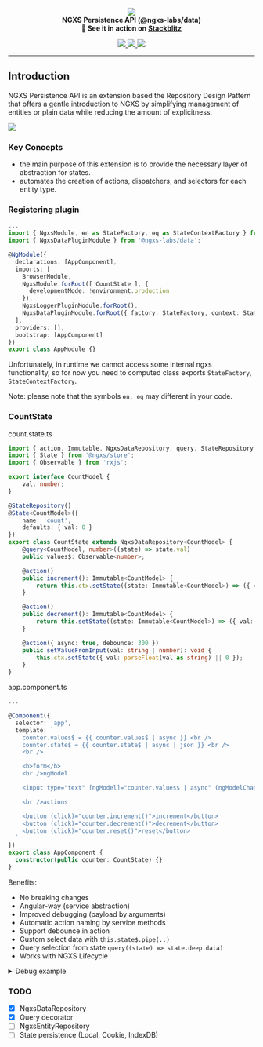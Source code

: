 <p align="center">
  <img src="https://raw.githubusercontent.com/ngxs/store/master/docs/assets/logo.png">
  <br />
  <b>NGXS Persistence API (@ngxs-labs/data)</b> <br />
  <b>🚀 See it in action on <a href="https://stackblitz.com/edit/ngxs-labs-data">Stackblitz</a></b>
  <br />
</p>
  
<p align="center">
  
  <a href="https://travis-ci.org/ngxs-labs/data">
    <img src="https://travis-ci.org/ngxs-labs/data.svg?branch=master" />
  </a>
  <a href="https://badge.fury.io/js/%40ngxs-labs%2Fdata">
    <img src="https://badge.fury.io/js/%40ngxs-labs%2Fdata.svg" />
  </a>
  <a href="https://npm-stat.com/charts.html?package=%40ngxs-labs%2Fdata&from=2019-09-01">
    <img src="https://img.shields.io/npm/dt/@ngxs-labs/data.svg" />
  </a>
</p>

---

## Introduction

NGXS Persistence API is an extension based the Repository Design Pattern that offers a gentle introduction to NGXS by
simplifying management of entities or plain data while reducing the amount of explicitness.

![](https://habrastorage.org/webt/jd/t4/wo/jdt4woihu-chhiwlqqd4eogpelu.png)

### Key Concepts

-   the main purpose of this extension is to provide the necessary layer of abstraction for states.
-   automates the creation of actions, dispatchers, and selectors for each entity type.

### Registering plugin

```ts
...
import { NgxsModule, ɵn as StateFactory, ɵq as StateContextFactory } from '@ngxs/store';
import { NgxsDataPluginModule } from '@ngxs-labs/data';

@NgModule({
  declarations: [AppComponent],
  imports: [
    BrowserModule,
    NgxsModule.forRoot([ CountState ], {
      developmentMode: !environment.production
    }),
    NgxsLoggerPluginModule.forRoot(),
    NgxsDataPluginModule.forRoot({ factory: StateFactory, context: StateContextFactory })
  ],
  providers: [],
  bootstrap: [AppComponent]
})
export class AppModule {}
```

Unfortunately, in runtime we cannot access some internal ngxs functionality, so for now you need to computed class
exports `StateFactory`, `StateContextFactory`.

Note: please note that the symbols `ɵn, ɵq` may different in your code.

### CountState

count.state.ts

```ts
import { action, Immutable, NgxsDataRepository, query, StateRepository } from '@ngxs-labs/data';
import { State } from '@ngxs/store';
import { Observable } from 'rxjs';

export interface CountModel {
    val: number;
}

@StateRepository()
@State<CountModel>({
    name: 'count',
    defaults: { val: 0 }
})
export class CountState extends NgxsDataRepository<CountModel> {
    @query<CountModel, number>((state) => state.val)
    public values$: Observable<number>;

    @action()
    public increment(): Immutable<CountModel> {
        return this.ctx.setState((state: Immutable<CountModel>) => ({ val: state.val + 1 }));
    }

    @action()
    public decrement(): Immutable<CountModel> {
        return this.setState((state: Immutable<CountModel>) => ({ val: state.val - 1 }));
    }

    @action({ async: true, debounce: 300 })
    public setValueFromInput(val: string | number): void {
        this.ctx.setState({ val: parseFloat(val as string) || 0 });
    }
}
```

app.component.ts

```ts
...

@Component({
  selector: 'app',
  template: `
    counter.values$ = {{ counter.values$ | async }} <br />
    counter.state$ = {{ counter.state$ | async | json }} <br />
    <br />

    <b>form</b>
    <br />ngModel

    <input type="text" [ngModel]="counter.values$ | async" (ngModelChange)="counter.setValueFromInput($event)" />

    <br />actions

    <button (click)="counter.increment()">increment</button>
    <button (click)="counter.decrement()">decrement</button>
    <button (click)="counter.reset()">reset</button>
  `
})
export class AppComponent {
  constructor(public counter: CountState) {}
}
```

Benefits:

-   No breaking changes
-   Angular-way (service abstraction)
-   Improved debugging (payload by arguments)
-   Automatic action naming by service methods
-   Support debounce in action
-   Custom select data with `this.state$.pipe(..)`
-   Query selection from state `query((state) => state.deep.data)`
-   Works with NGXS Lifecycle

<details>
<summary>Debug example</summary>
<div><br>
  
![](https://habrastorage.org/webt/hg/gz/92/hggz92co_9mvmk8rfqkxfud0bq8.png)

![](https://habrastorage.org/webt/60/7v/ja/607vja_6rkbxsnlfidusmv3263u.png)

<br>
</div>

</details>

### TODO

-   [x] NgxsDataRepository<T>
-   [x] Query decorator
-   [ ] NgxsEntityRepository<T>
-   [ ] State persistence (Local, Cookie, IndexDB)
